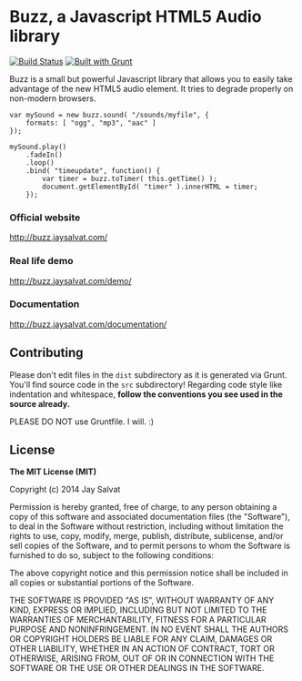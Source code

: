 Buzz, a Javascript HTML5 Audio library
======================================

[![Build Status](https://travis-ci.org/jaysalvat/buzz.png?branch=master)](https://travis-ci.org/jaysalvat/buzz)
[![Built with Grunt](https://cdn.gruntjs.com/builtwith.png)](http://gruntjs.com/)

Buzz is a small but powerful Javascript library that allows you to easily take advantage of the new HTML5 audio element. It tries to degrade properly on non-modern browsers.

    var mySound = new buzz.sound( "/sounds/myfile", {
        formats: [ "ogg", "mp3", "aac" ]
    });

    mySound.play()
        .fadeIn()
        .loop()
        .bind( "timeupdate", function() {
            var timer = buzz.toTimer( this.getTime() );
            document.getElementById( "timer" ).innerHTML = timer;
        });

### Official website
http://buzz.jaysalvat.com/

### Real life demo
http://buzz.jaysalvat.com/demo/

### Documentation
http://buzz.jaysalvat.com/documentation/

Contributing
------------

Please don't edit files in the `dist` subdirectory as it is generated via Grunt. You'll find source code in the `src` subdirectory!
Regarding code style like indentation and whitespace, **follow the conventions you see used in the source already.**

PLEASE DO NOT use Gruntfile. I will. :)

License
-------

**The MIT License (MIT)**

Copyright (c) 2014 Jay Salvat

Permission is hereby granted, free of charge, to any person obtaining a copy
of this software and associated documentation files (the "Software"), to deal
in the Software without restriction, including without limitation the rights
to use, copy, modify, merge, publish, distribute, sublicense, and/or sell
copies of the Software, and to permit persons to whom the Software is
furnished to do so, subject to the following conditions:

The above copyright notice and this permission notice shall be included in
all copies or substantial portions of the Software.

THE SOFTWARE IS PROVIDED "AS IS", WITHOUT WARRANTY OF ANY KIND, EXPRESS OR
IMPLIED, INCLUDING BUT NOT LIMITED TO THE WARRANTIES OF MERCHANTABILITY,
FITNESS FOR A PARTICULAR PURPOSE AND NONINFRINGEMENT. IN NO EVENT SHALL THE
AUTHORS OR COPYRIGHT HOLDERS BE LIABLE FOR ANY CLAIM, DAMAGES OR OTHER
LIABILITY, WHETHER IN AN ACTION OF CONTRACT, TORT OR OTHERWISE, ARISING FROM,
OUT OF OR IN CONNECTION WITH THE SOFTWARE OR THE USE OR OTHER DEALINGS IN
THE SOFTWARE.
